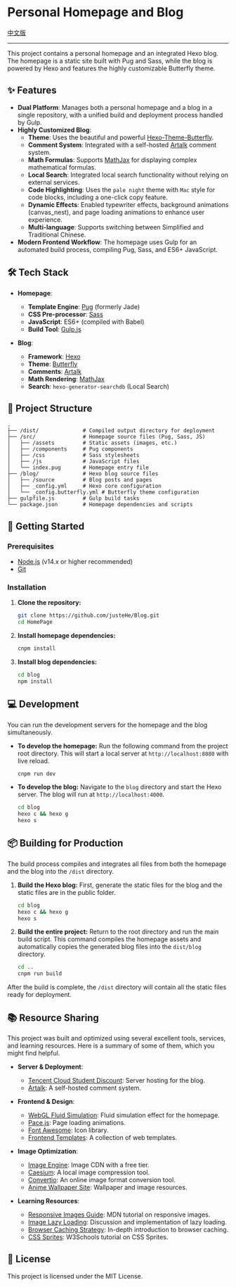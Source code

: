# Personal Homepage and Blog

[中文版](README.md)

---

This project contains a personal homepage and an integrated Hexo blog. The homepage is a static site built with Pug and Sass, while the blog is powered by Hexo and features the highly customizable Butterfly theme.

## ✨ Features

*   **Dual Platform**: Manages both a personal homepage and a blog in a single repository, with a unified build and deployment process handled by Gulp.
*   **Highly Customized Blog**:
    *   **Theme**: Uses the beautiful and powerful [Hexo-Theme-Butterfly](https://github.com/jerryc127/hexo-theme-butterfly).
    *   **Comment System**: Integrated with a self-hosted [Artalk](https://artalk.js.org/) comment system.
    *   **Math Formulas**: Supports [MathJax](https://www.mathjax.org/) for displaying complex mathematical formulas.
    *   **Local Search**: Integrated local search functionality without relying on external services.
    *   **Code Highlighting**: Uses the `pale night` theme with `Mac` style for code blocks, including a one-click copy feature.
    *   **Dynamic Effects**: Enabled typewriter effects, background animations (canvas_nest), and page loading animations to enhance user experience.
    *   **Multi-language**: Supports switching between Simplified and Traditional Chinese.
*   **Modern Frontend Workflow**: The homepage uses Gulp for an automated build process, compiling Pug, Sass, and ES6+ JavaScript.

## 🛠️ Tech Stack

*   **Homepage**:
    *   **Template Engine**: [Pug](https://pugjs.org/) (formerly Jade)
    *   **CSS Pre-processor**: [Sass](https://sass-lang.com/)
    *   **JavaScript**: ES6+ (compiled with Babel)
    *   **Build Tool**: [Gulp.js](https://gulpjs.com/)

*   **Blog**:
    *   **Framework**: [Hexo](https://hexo.io/)
    *   **Theme**: [Butterfly](https://github.com/jerryc127/hexo-theme-butterfly)
    *   **Comments**: [Artalk](https://artalk.js.org/)
    *   **Math Rendering**: [MathJax](https://www.mathjax.org/)
    *   **Search**: `hexo-generator-searchdb` (Local Search)

## 📂 Project Structure

```
.
├── /dist/              # Compiled output directory for deployment
├── /src/               # Homepage source files (Pug, Sass, JS)
│   ├── /assets         # Static assets (images, etc.)
│   ├── /components     # Pug components
│   ├── /css            # Sass stylesheets
│   ├── /js             # JavaScript files
│   └── index.pug       # Homepage entry file
├── /blog/              # Hexo blog source files
│   ├── /source         # Blog posts and pages
│   ├── _config.yml     # Hexo core configuration
│   └── _config.butterfly.yml # Butterfly theme configuration
├── gulpfile.js         # Gulp build tasks
└── package.json        # Homepage dependencies and scripts
```

## 🚀 Getting Started

### Prerequisites

*   [Node.js](https://nodejs.org/) (v14.x or higher recommended)
*   [Git](https://git-scm.com/)

### Installation

1.  **Clone the repository:**
    ```bash
    git clone https://github.com/justeHe/Blog.git
    cd HomePage
    ```

2.  **Install homepage dependencies:**
    ```bash
    cnpm install
    ```

3.  **Install blog dependencies:**
    ```bash
    cd blog
    npm install
    ```

## 💻 Development

You can run the development servers for the homepage and the blog simultaneously.

*   **To develop the homepage:**
    Run the following command from the project root directory. This will start a local server at `http://localhost:8080` with live reload.
    ```bash
    cnpm run dev
    ```

*   **To develop the blog:**
    Navigate to the `blog` directory and start the Hexo server. The blog will run at `http://localhost:4000`.
    ```bash
    cd blog
    hexo c && hexo g
    hexo s
    ```

## 📦 Building for Production

The build process compiles and integrates all files from both the homepage and the blog into the `/dist` directory.

1.  **Build the Hexo blog:**
    First, generate the static files for the blog and the static files are in the public folder.
    ```bash
    cd blog
    hexo c && hexo g
    hexo s
    ```

2.  **Build the entire project:**
    Return to the root directory and run the main build script. This command compiles the homepage assets and automatically copies the generated blog files into the `dist/blog` directory.
    ```bash
    cd ..
    cnpm run build
    ```

After the build is complete, the `/dist` directory will contain all the static files ready for deployment.

## 📚 Resource Sharing

This project was built and optimized using several excellent tools, services, and learning resources. Here is a summary of some of them, which you might find helpful.

*   **Server & Deployment**:
    *   [Tencent Cloud Student Discount](https://cloud.tencent.com/act/campus?fromSource=gwzcw.7502004.7502004.7502004&utm_medium=cpc&utm_id=gwzcw.7502004.7502004.7502004&bd_vid=11264964216929139476): Server hosting for the blog.
    *   [Artalk](https://github.com/ArtalkJS/Artalk): A self-hosted comment system.

*   **Frontend & Design**:
    *   [WebGL Fluid Simulation](https://github.com/PavelDoGreat/WebGL-Fluid-Simulation): Fluid simulation effect for the homepage.
    *   [Pace.js](https://codebyzach.github.io/pace/): Page loading animations.
    *   [Font Awesome](https://fontawesome.com/icons?from=io): Icon library.
    *   [Frontend Templates](https://github.com/huangshiyu13/webtemplate): A collection of web templates.

*   **Image Optimization**:
    *   [Image Engine](https://control.imageengine.io/): Image CDN with a free tier.
    *   [Caesium](https://saerasoft.com/caesium): A local image compression tool.
    *   [Convertio](https://convertio.co/zh/): An online image format conversion tool.
    *   [Anime Wallpaper Site](https://bz.zzzmh.cn/index): Wallpaper and image resources.

*   **Learning Resources**:
    *   [Responsive Images Guide](https://developer.mozilla.org/zh-CN/docs/Web/HTML/Guides/Responsive_images): MDN tutorial on responsive images.
    *   [Image Lazy Loading](https://github.com/amandakelake/blog/issues/46): Discussion and implementation of lazy loading.
    *   [Browser Caching Strategy](https://github.com/amandakelake/blog/issues/43): In-depth introduction to browser caching.
    *   [CSS Sprites](https://www.w3schools.com/css/css_image_sprites.asp): W3Schools tutorial on CSS Sprites.

## 📄 License

This project is licensed under the MIT License.
